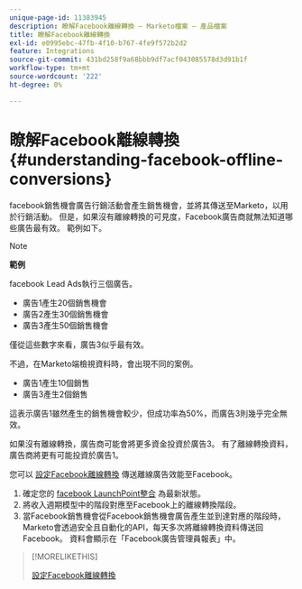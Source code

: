 ```yaml
---
unique-page-id: 11383945
description: 瞭解Facebook離線轉換 — Marketo檔案 — 產品檔案
title: 瞭解Facebook離線轉換
exl-id: e0995ebc-47fb-4f10-b767-4fe9f572b2d2
feature: Integrations
source-git-commit: 431bd258f9a68bbb9df7acf043085578d3d91b1f
workflow-type: tm+mt
source-wordcount: '222'
ht-degree: 0%

---
```


# 瞭解Facebook離線轉換 {#understanding-facebook-offline-conversions}

facebook銷售機會廣告行銷活動會產生銷售機會，並將其傳送至Marketo，以用於行銷活動。 但是，如果沒有離線轉換的可見度，Facebook廣告商就無法知道哪些廣告最有效。 範例如下。

>[!NOTE]
>
>**範例**
>
>facebook Lead Ads執行三個廣告。
>
>* 廣告1產生20個銷售機會
>* 廣告2產生30個銷售機會
>* 廣告3產生50個銷售機會
>
>僅從這些數字來看，廣告3似乎最有效。
>
>不過，在Marketo端檢視資料時，會出現不同的案例。
>
>* 廣告1產生10個銷售
>* 廣告3產生2個銷售
>
>這表示廣告1雖然產生的銷售機會較少，但成功率為50%，而廣告3則幾乎完全無效。
>
>如果沒有離線轉換，廣告商可能會將更多資金投資於廣告3。 有了離線轉換資料，廣告商將更有可能投資於廣告1。

您可以 [設定Facebook離線轉換](/help/marketo/product-docs/demand-generation/facebook/set-up-facebook-offline-conversions.md) 傳送離線廣告效能至Facebook。

1. 確定您的 [facebook LaunchPoint整合](/help/marketo/product-docs/demand-generation/ad-network-integrations/add-facebook-custom-audiences-as-a-launchpoint-service.md) 為最新狀態。
1. 將收入週期模型中的階段對應至Facebook上的離線轉換階段。
1. 當Facebook銷售機會從Facebook銷售機會廣告產生並到達對應的階段時，Marketo會透過安全且自動化的API，每天多次將離線轉換資料傳送回Facebook。 資料會顯示在「Facebook廣告管理員報表」中。

>[!MORELIKETHIS]
>
>[設定Facebook離線轉換](/help/marketo/product-docs/demand-generation/facebook/set-up-facebook-offline-conversions.md)

